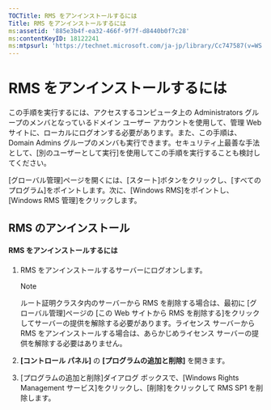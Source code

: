 ```yaml
---
TOCTitle: RMS をアンインストールするには
Title: RMS をアンインストールするには
ms:assetid: '885e3b4f-ea32-466f-9f7f-d8440b0f7c28'
ms:contentKeyID: 18122241
ms:mtpsurl: 'https://technet.microsoft.com/ja-jp/library/Cc747587(v=WS.10)'
---
```


RMS をアンインストールするには
==============================

この手順を実行するには、アクセスするコンピュータ上の Administrators グループのメンバとなっているドメイン ユーザー アカウントを使用して、管理 Web サイトに、ローカルにログオンする必要があります。また、この手順は、Domain Admins グループのメンバも実行できます。セキュリティ上最善な手法として、\[別のユーザーとして実行\]を使用してこの手順を実行することも検討してください。

\[グローバル管理\]ページを開くには、\[スタート\]ボタンをクリックし、\[すべてのプログラム\]をポイントします。次に、\[Windows RMS\]をポイントし、\[Windows RMS 管理\]をクリックします。

RMS のアンインストール
----------------------

#### RMS をアンインストールするには

1.  RMS をアンインストールするサーバーにログオンします。

    > [!NOTE]  
    > ルート証明クラスタ内のサーバーから RMS を削除する場合は、最初に \[グローバル管理\]ページの \[この Web サイトから RMS を削除する\]をクリックしてサーバーの提供を解除する必要があります。ライセンス サーバーから RMS をアンインストールする場合は、あらかじめライセンス サーバーの提供を解除する必要はありません。 

2.  **\[コントロール パネル\]** の **\[プログラムの追加と削除\]** を開きます。

3.  \[プログラムの追加と削除\]ダイアログ ボックスで、\[Windows Rights Management サービス\]をクリックし、\[削除\]をクリックして RMS SP1 を削除します。
